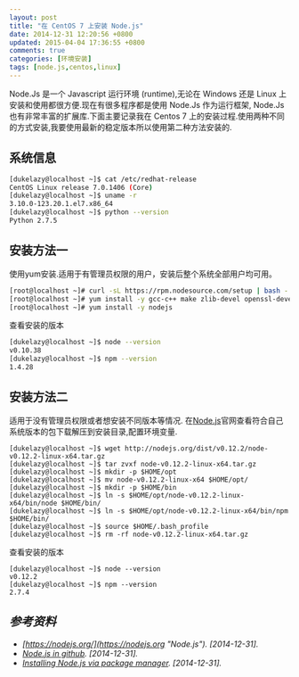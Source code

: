 ```yaml
---
layout: post
title: "在 CentOS 7 上安装 Node.js"
date: 2014-12-31 ‏‎12:20:56 +0800
updated: 2015-04-04 17:36:55 +0800
comments: true
categories: [环境安装]
tags: [node.js,centos,linux]
---
```


Node.Js 是一个 Javascript 运行环境 (runtime),无论在 Windows 还是 Linux 上安装和使用都很方便.现在有很多程序都是使用 Node.Js 作为运行框架, Node.Js 也有非常丰富的扩展库.下面主要记录我在 Centos 7 上的安装过程.使用两种不同的方式安装,我要使用最新的稳定版本所以使用第二种方法安装的.

<!--more-->

## 系统信息 ##

``` bash
[dukelazy@localhost ~]$ cat /etc/redhat-release
CentOS Linux release 7.0.1406 (Core)
[dukelazy@localhost ~]$ uname -r
3.10.0-123.20.1.el7.x86_64
[dukelazy@localhost ~]$ python --version
Python 2.7.5
```

## 安装方法一 ##

使用yum安装.适用于有管理员权限的用户，安装后整个系统全部用户均可用。

``` bash
[root@localhost ~]# curl -sL https://rpm.nodesource.com/setup | bash -
[root@localhost ~]# yum install -y gcc-c++ make zlib-devel openssl-devel
[root@localhost ~]# yum install -y nodejs
```

查看安装的版本

``` bash
[dukelazy@localhost ~]$ node --version
v0.10.38
[dukelazy@localhost ~]$ npm --version
1.4.28
```

## 安装方法二 ##

适用于没有管理员权限或者想安装不同版本等情况.
在[Node.js](https://nodejs.org/download/ "Node.js")官网查看符合自己系统版本的包下载解压到安装目录,配置环境变量.

```
[dukelazy@localhost ~]$ wget http://nodejs.org/dist/v0.12.2/node-v0.12.2-linux-x64.tar.gz
[dukelazy@localhost ~]$ tar zvxf node-v0.12.2-linux-x64.tar.gz
[dukelazy@localhost ~]$ mkdir -p $HOME/opt
[dukelazy@localhost ~]$ mv node-v0.12.2-linux-x64 $HOME/opt/
[dukelazy@localhost ~]$ mkdir -p $HOME/bin
[dukelazy@localhost ~]$ ln -s $HOME/opt/node-v0.12.2-linux-x64/bin/node $HOME/bin/
[dukelazy@localhost ~]$ ln -s $HOME/opt/node-v0.12.2-linux-x64/bin/npm $HOME/bin/
[dukelazy@localhost ~]$ source $HOME/.bash_profile
[dukelazy@localhost ~]$ rm -rf node-v0.12.2-linux-x64.tar.gz
```

查看安装的版本

```
[dukelazy@localhost ~]$ node --version
v0.12.2
[dukelazy@localhost ~]$ npm --version
2.7.4
```

## *参考资料* ##

- *[https://nodejs.org/](https://nodejs.org "Node.js"). [2014-12-31].*
- *[Node.js in github](https://github.com/joyent/node "Node.js Git Repository"). [2014-12-31].*
- *[Installing Node.js via package manager](https://github.com/joyent/node/wiki/Installing-Node.js-via-package-manager "Installing Node.js via package manager"). [2014-12-31].*

